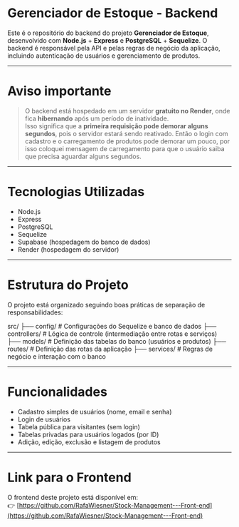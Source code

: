 # Gerenciador de Estoque - Backend

Este é o repositório do backend do projeto **Gerenciador de Estoque**, desenvolvido com **Node.js** + **Express** e **PostgreSQL** + **Sequelize**. O backend é responsável pela API e pelas regras de negócio da aplicação, incluindo autenticação de usuários e gerenciamento de produtos.

---

# Aviso importante

> O backend está hospedado em um servidor **gratuito no Render**, onde fica **hibernando** após um período de inatividade.  
> Isso significa que a **primeira requisição pode demorar alguns segundos**, pois o servidor estará sendo reativado. 
> Então o login com cadastro e o carregamento de produtos pode demorar um pouco, por isso coloquei mensagem de carregamento para que o usuário saiba que precisa aguardar alguns segundos.

---

# Tecnologias Utilizadas

- Node.js
- Express
- PostgreSQL
- Sequelize
- Supabase (hospedagem do banco de dados)
- Render (hospedagem do servidor)

---

# Estrutura do Projeto

O projeto está organizado seguindo boas práticas de separação de responsabilidades:

src/
├── config/ # Configurações do Sequelize e banco de dados
├── controllers/ # Lógica de controle (intermediação entre rotas e serviços)
├── models/ # Definição das tabelas do banco (usuários e produtos)
├── routes/ # Definição das rotas da aplicação 
├── services/ # Regras de negócio e interação com o banco

---

# Funcionalidades

- Cadastro simples de usuários (nome, email e senha)
- Login de usuários
- Tabela pública para visitantes (sem login)
- Tabelas privadas para usuários logados (por ID)
- Adição, edição, exclusão e listagem de produtos

---



# Link para o Frontend

O frontend deste projeto está disponível em:  
👉 [https://github.com/RafaWiesner/Stock-Management---Front-end](https://github.com/RafaWiesner/Stock-Management---Front-end)



